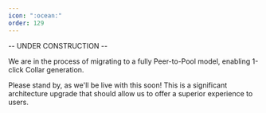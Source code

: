 ```yaml
---
icon: ":ocean:"
order: 129
---
```


-- UNDER CONSTRUCTION --

We are in the process of migrating to a fully Peer-to-Pool model, enabling 1-click Collar generation.

Please stand by, as we'll be live with this soon! This is a significant architecture upgrade that should allow us to offer a superior experience to users.